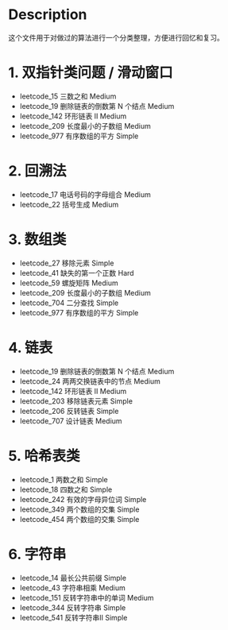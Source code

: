 # Description
这个文件用于对做过的算法进行一个分类整理，方便进行回忆和复习。

# 1. 双指针类问题 / 滑动窗口
- leetcode_15 三数之和 Medium
- leetcode_19 删除链表的倒数第 N 个结点 Medium
- leetcode_142 环形链表 II Medium
- leetcode_209 长度最小的子数组 Medium
- leetcode_977 有序数组的平方 Simple


# 2. 回溯法
- leetcode_17 电话号码的字母组合 Medium
- leetcode_22 括号生成 Medium


# 3. 数组类
- leetcode_27  移除元素 Simple
- leetcode_41  缺失的第一个正数 Hard
- leetcode_59  螺旋矩阵 Medium
- leetcode_209 长度最小的子数组 Medium
- leetcode_704 二分查找 Simple
- leetcode_977 有序数组的平方 Simple

# 4. 链表
- leetcode_19 删除链表的倒数第 N 个结点 Medium
- leetcode_24 两两交换链表中的节点 Medium
- leetcode_142 环形链表 II Medium
- leetcode_203 移除链表元素 Simple
- leetcode_206 反转链表 Simple
- leetcode_707 设计链表 Medium

# 5. 哈希表类
- leetcode_1 两数之和 Simple
- leetcode_18 四数之和 Simple
- leetcode_242 有效的字母异位词 Simple
- leetcode_349 两个数组的交集 Simple
- leetcode_454 两个数组的交集 Simple

# 6. 字符串
- leetcode_14 最长公共前缀 Simple
- leetcode_43 字符串相乘 Medium
- leetcode_151 反转字符串中的单词 Medium
- leetcode_344 反转字符串 Simple
- leetcode_541 反转字符串II Simple